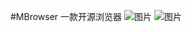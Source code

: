 #MBrowser
一款开源浏览器
![图片](https://dn-coding-net-production-static.qbox.me/9fe1e16c-9e17-43e7-a5bc-b472f441deb7.jpg)
![图片](https://dn-coding-net-production-static.qbox.me/a69ac260-1eff-4377-9979-cd2bd0ab81bc.jpg)
